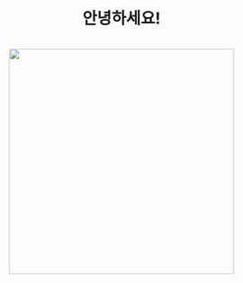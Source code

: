 <div align="center">
    <h1>안녕하세요!</h1>

<br>

<a href="https://profile.codersrank.io/user/ajb3296">
    <img src="https://cr-ss-service.azurewebsites.net/api/ScreenShot?widget=summary&username=ajb3296&branding=false" width="400"/>
</a>
</div>